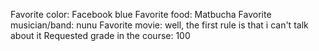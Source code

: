 Favorite color: Facebook blue
Favorite food: Matbucha
Favorite musician/band: nunu 
Favorite movie: well, the first rule is that i can't talk about it 
Requested grade in the course: 100 
